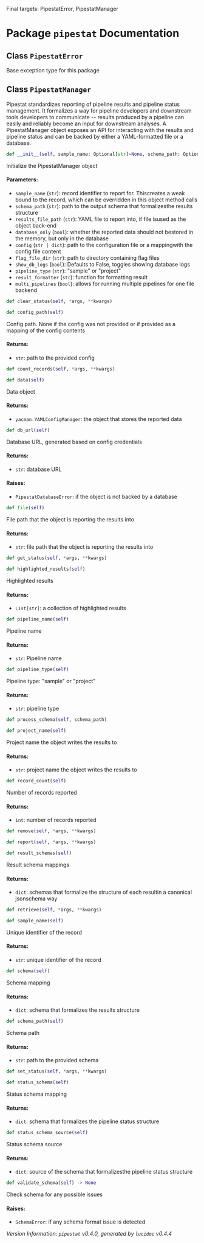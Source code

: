 Final targets: PipestatError, PipestatManager
<script>
document.addEventListener('DOMContentLoaded', (event) => {
  document.querySelectorAll('h3 code').forEach((block) => {
    hljs.highlightBlock(block);
  });
});
</script>

<style>
h3 .content { 
    padding-left: 22px;
    text-indent: -15px;
 }
h3 .hljs .content {
    padding-left: 20px;
    margin-left: 0px;
    text-indent: -15px;
    martin-bottom: 0px;
}
h4 .content, table .content, p .content, li .content { margin-left: 30px; }
h4 .content { 
    font-style: italic;
    font-size: 1em;
    margin-bottom: 0px;
}

</style>


# Package `pipestat` Documentation

## <a name="PipestatError"></a> Class `PipestatError`
Base exception type for this package


## <a name="PipestatManager"></a> Class `PipestatManager`
Pipestat standardizes reporting of pipeline results and pipeline status management. It formalizes a way for pipeline developers and downstream tools developers to communicate -- results produced by a pipeline can easily and reliably become an input for downstream analyses. A PipestatManager object exposes an API for interacting with the results and pipeline status and can be backed by either a YAML-formatted file or a database.


```python
def __init__(self, sample_name: Optional[str]=None, schema_path: Optional[str]=None, results_file_path: Optional[str]=None, database_only: Optional[bool]=True, config_file: Optional[str]=None, config_dict: Optional[dict]=None, flag_file_dir: Optional[str]=None, show_db_logs: bool=False, pipeline_type: Optional[str]=None, pipeline_name: Optional[str]='default_pipeline_name', result_formatter: staticmethod=<function default_formatter at 0x7f70b1358c10>, multi_pipelines: bool=False)
```

Initialize the PipestatManager object
#### Parameters:

- `sample_name` (`str`):  record identifier to report for. Thiscreates a weak bound to the record, which can be overridden in this object method calls
- `schema_path` (`str`):  path to the output schema that formalizesthe results structure
- `results_file_path` (`str`):  YAML file to report into, if file isused as the object back-end
- `database_only` (`bool`):  whether the reported data should not bestored in the memory, but only in the database
- `config` (`str | dict`):  path to the configuration file or a mappingwith the config file content
- `flag_file_dir` (`str`):  path to directory containing flag files
- `show_db_logs` (`bool`):  Defaults to False, toggles showing database logs
- `pipeline_type` (`str`):  "sample" or "project"
- `result_formatter` (`str`):  function for formatting result
- `multi_pipelines` (`bool`):  allows for running multiple pipelines for one file backend




```python
def clear_status(self, *args, **kwargs)
```



```python
def config_path(self)
```

Config path. None if the config was not provided or if provided as a mapping of the config contents
#### Returns:

- `str`:  path to the provided config




```python
def count_records(self, *args, **kwargs)
```



```python
def data(self)
```

Data object
#### Returns:

- `yacman.YAMLConfigManager`:  the object that stores the reported data




```python
def db_url(self)
```

Database URL, generated based on config credentials
#### Returns:

- `str`:  database URL


#### Raises:

- `PipestatDatabaseError`:  if the object is not backed by a database




```python
def file(self)
```

File path that the object is reporting the results into
#### Returns:

- `str`:  file path that the object is reporting the results into




```python
def get_status(self, *args, **kwargs)
```



```python
def highlighted_results(self)
```

Highlighted results
#### Returns:

- `List[str]`:  a collection of highlighted results




```python
def pipeline_name(self)
```

Pipeline name
#### Returns:

- `str`:  Pipeline name




```python
def pipeline_type(self)
```

Pipeline type: "sample" or "project"
#### Returns:

- `str`:  pipeline type




```python
def process_schema(self, schema_path)
```



```python
def project_name(self)
```

Project name the object writes the results to
#### Returns:

- `str`:  project name the object writes the results to




```python
def record_count(self)
```

Number of records reported
#### Returns:

- `int`:  number of records reported




```python
def remove(self, *args, **kwargs)
```



```python
def report(self, *args, **kwargs)
```



```python
def result_schemas(self)
```

Result schema mappings
#### Returns:

- `dict`:  schemas that formalize the structure of each resultin a canonical jsonschema way




```python
def retrieve(self, *args, **kwargs)
```



```python
def sample_name(self)
```

Unique identifier of the record
#### Returns:

- `str`:  unique identifier of the record




```python
def schema(self)
```

Schema mapping
#### Returns:

- `dict`:  schema that formalizes the results structure




```python
def schema_path(self)
```

Schema path
#### Returns:

- `str`:  path to the provided schema




```python
def set_status(self, *args, **kwargs)
```



```python
def status_schema(self)
```

Status schema mapping
#### Returns:

- `dict`:  schema that formalizes the pipeline status structure




```python
def status_schema_source(self)
```

Status schema source
#### Returns:

- `dict`:  source of the schema that formalizesthe pipeline status structure




```python
def validate_schema(self) -> None
```

Check schema for any possible issues
#### Raises:

- `SchemaError`:  if any schema format issue is detected







*Version Information: `pipestat` v0.4.0, generated by `lucidoc` v0.4.4*
